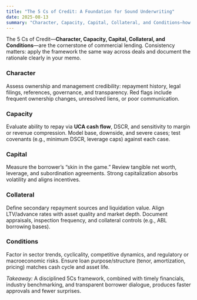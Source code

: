 ```yaml
---
title: "The 5 Cs of Credit: A Foundation for Sound Underwriting"
date: 2025-08-13
summary: "Character, Capacity, Capital, Collateral, and Conditions—how to apply them with modern DSCR and UCA cash flow discipline."
---
```


The 5 Cs of Credit—**Character, Capacity, Capital, Collateral, and Conditions**—are the cornerstone of commercial lending. Consistency matters: apply the framework the same way across deals and document the rationale clearly in your memo.

### Character
Assess ownership and management credibility: repayment history, legal filings, references, governance, and transparency. Red flags include frequent ownership changes, unresolved liens, or poor communication.

### Capacity
Evaluate ability to repay via **UCA cash flow**, DSCR, and sensitivity to margin or revenue compression. Model base, downside, and severe cases; test covenants (e.g., minimum DSCR, leverage caps) against each case.

### Capital
Measure the borrower’s “skin in the game.” Review tangible net worth, leverage, and subordination agreements. Strong capitalization absorbs volatility and aligns incentives.

### Collateral
Define secondary repayment sources and liquidation value. Align LTV/advance rates with asset quality and market depth. Document appraisals, inspection frequency, and collateral controls (e.g., ABL borrowing bases).

### Conditions
Factor in sector trends, cyclicality, competitive dynamics, and regulatory or macroeconomic risks. Ensure loan purpose/structure (tenor, amortization, pricing) matches cash cycle and asset life.

*Takeaway:* A disciplined 5Cs framework, combined with timely financials, industry benchmarking, and transparent borrower dialogue, produces faster approvals and fewer surprises.
